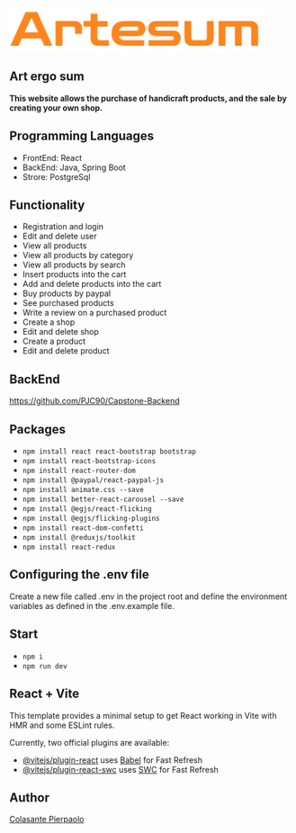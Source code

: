 <img src="/public/artesum-orange.png">

## Art ergo sum

**This website allows the purchase of handicraft products, and the sale by creating your own shop.**

## Programming Languages

- FrontEnd: React
- BackEnd: Java, Spring Boot
- Strore: PostgreSql

## Functionality

- Registration and login
- Edit and delete user
- View all products
- View all products by category
- View all products by search
- Insert products into the cart
- Add and delete products into the cart
- Buy products by paypal
- See purchased products
- Write a review on a purchased product
- Create a shop
- Edit and delete shop
- Create a product
- Edit and delete product

## BackEnd

https://github.com/PJC90/Capstone-Backend

## Packages

- `npm install react react-bootstrap bootstrap`
- `npm install react-bootstrap-icons`
- `npm install react-router-dom`
- `npm install @paypal/react-paypal-js`
- `npm install animate.css --save`
- `npm install better-react-carousel --save`
- `npm install @egjs/react-flicking`
- `npm install @egjs/flicking-plugins`
- `npm install react-dom-confetti`
- `npm install @reduxjs/toolkit`
- `npm install react-redux`

## Configuring the .env file

Create a new file called .env in the project root and define the environment variables as defined in the .env.example file.

## Start

- `npm i`
- `npm run dev`

## React + Vite

This template provides a minimal setup to get React working in Vite with HMR and some ESLint rules.

Currently, two official plugins are available:

- [@vitejs/plugin-react](https://github.com/vitejs/vite-plugin-react/blob/main/packages/plugin-react/README.md) uses [Babel](https://babeljs.io/) for Fast Refresh
- [@vitejs/plugin-react-swc](https://github.com/vitejs/vite-plugin-react-swc) uses [SWC](https://swc.rs/) for Fast Refresh

## Author

[Colasante Pierpaolo](https://linkedin.com/in/pierpaolo-colasante-developer)

